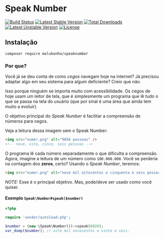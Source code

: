 # Speak Number

[![Build Status](https://travis-ci.org/malukenho/speaknumber.svg?branch=master)](https://travis-ci.org/malukenho/speaknumber)
[![Latest Stable Version](https://poser.pugx.org/malukenho/speaknumber/v/stable.png)](https://packagist.org/packages/malukenho/speaknumber) [![Total Downloads](https://poser.pugx.org/malukenho/speaknumber/downloads.png)](https://packagist.org/packages/malukenho/speaknumber) [![Latest Unstable Version](https://poser.pugx.org/malukenho/speaknumber/v/unstable.png)](https://packagist.org/packages/malukenho/speaknumber) [![License](https://poser.pugx.org/malukenho/speaknumber/license.png)](https://packagist.org/packages/malukenho/speaknumber)

## Instalação
```
composer require malukenho/speaknumber
```

### Por que?

Você já se deu conta de como *cegos* navegam hoje na internet? Já precisou adaptar algo em seu sistema para algum deficiente?
Creio que não.

Isso porque ninguém se importa muito com acessibilidade. Os cegos de hoje usam um leitor de tela, que é simplesmente um programa que lê tudo o que se passa na tela do usuário (que por sinal é uma área que ainda tem muito a evoluir).

O objetivo principal do *Speak Number* é facilitar a compreensão de números para cegos.

Veja a leitura dessa imagem sem o Speak Number:

```HTML
<img src="numer.png" alt="9856 pessoas" />
<!-- nove, oito, cinco, seis pessoas -->
```

O programa lê cada número separadamente o que dificulta a compreensão. Agora, imagine a leitura de um número como `100.000.000`. Você se perderia na contagem dos **zeros**, certo? Usando o *Speak Number*, teremos:

```HTML
<img src="numer.png" alt="nove mil oitocentos e cinquenta e seis pessoas" />
```

*NOTE:* Esse é o principal objetivo. Mas, pode/deve ser usado como você quiser.

#### Exemplo `Speak\Number#speak($number)`

```PHP
<?php

require 'vendor/autoload.php';

$number = (new \Speak\Number())->speak(8926);
var_dump($number); // oito mil novecentos e vinte e seis.
```
